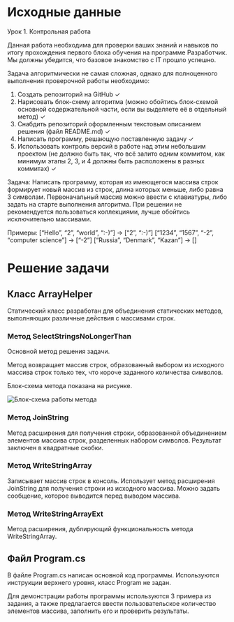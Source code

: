 # Исходные данные

Урок 1. Контрольная работа

Данная работа необходима для проверки ваших знаний и навыков по итогу прохождения первого блока обучения на программе Разработчик. Мы должны убедится, что базовое знакомство с IT прошло успешно.

Задача алгоритмически не самая сложная, однако для полноценного выполнения проверочной работы необходимо:

1. Создать репозиторий на GitHub ✓
2. Нарисовать блок-схему алгоритма (можно обойтись блок-схемой основной содержательной части, если вы выделяете её в отдельный метод) ✓
3. Снабдить репозиторий оформленным текстовым описанием решения (файл README.md) ✓
4. Написать программу, решающую поставленную задачу ✓
5. Использовать контроль версий в работе над этим небольшим проектом (не должно быть так, что всё залито одним коммитом, как минимум этапы 2, 3, и 4 должны быть расположены в разных коммитах) ✓

Задача: Написать программу, которая из имеющегося массива строк формирует новый массив из строк, длина которых меньше, либо равна 3 символам. Первоначальный массив можно ввести с клавиатуры, либо задать на старте выполнения алгоритма. При решении не рекомендуется пользоваться коллекциями, лучше обойтись исключительно массивами.

Примеры:
[“Hello”, “2”, “world”, “:-)”] → [“2”, “:-)”]
[“1234”, “1567”, “-2”, “computer science”] → [“-2”]
[“Russia”, “Denmark”, “Kazan”] → []

# Решение задачи

## Класс ArrayHelper

Статический класс разработан для объединения статических методов, выполняющих различные действия с массивами строк.

### Метод SelectStringsNoLongerThan

Основной метод решения задачи.


Метод возвращает массив строк, образованный выбором из исходного массива строк только тех, что короче заданного количества символов.

Блок-схема метода показана на рисунке.

![Блок-схема работы метода](https://downloader.disk.yandex.ru/preview/ff6607cda4572a7fb2423d2155044f8deb4deac459853a5255f4c96c3e84a464/652f03b9/ZAeD3MQFJa1qmruQ3jff7OiKuejsSr6r3Byw1DzQXRBPjc11ZJEfS8PQCexTX-IaPMntvYulfnDnxsuZf1p4-A%3D%3D?uid=0&filename=SelectStringsNoLongerThan.png&disposition=inline&hash=&limit=0&content_type=image%2Fpng&owner_uid=0&tknv=v2&size=2048x2048)

### Метод JoinString

Метод расширения для получения строки, образованной объединением элементов массива строк, разделенных набором символов. Результат заключен в квадратные скобки.

### Метод WriteStringArray

Записывает массив строк в консоль. Использует метод расширения JoinString для получения строки из исходного массива. Можно задать сообщение, которое выводится перед выводом массива.

### Метод WriteStringArrayExt

Метод расширения, дублирующий функциональность метода WriteStringArray.

## Файл Program.cs

В файле Program.cs написан основной код программы. Используются инструкции верхнего уровня, класс Program не задан.

Для демонстрации работы программы используются 3 примера из задания, а также предлагается ввести пользовательское количество элементов массива, заполнить его и проверить результаты.